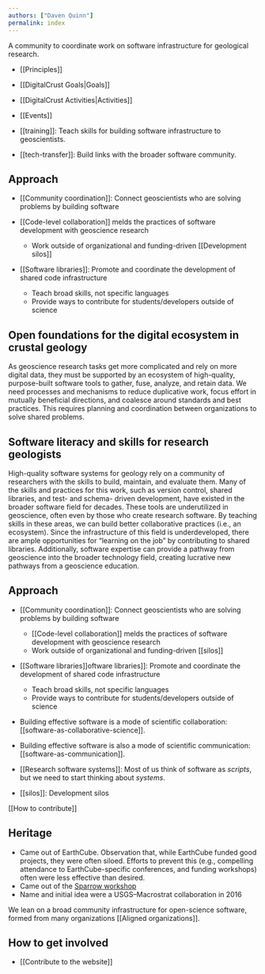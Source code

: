 ```yaml
---
authors: ["Daven Quinn"]
permalink: index
---
```


A community to coordinate work on software infrastructure for geological
research.

- [[Principles]]
- [[DigitalCrust Goals|Goals]]
- [[DigitalCrust Activities|Activities]]
- [[Events]]

- [[training]]: Teach skills for building software infrastructure to
  geoscientists.
- [[tech-transfer]]: Build links with the broader software community.

## Approach

- [[Community coordination]]: Connect geoscientists who are solving problems by
  building software
- [[Code-level collaboration]] melds the practices of software development
    with geoscience research
  - Work outside of organizational and funding-driven [[Development silos]]
- [[Software libraries]]: Promote and coordinate the
  development of shared code infrastructure

  - Teach broad skills, not specific languages
  - Provide ways to contribute for students/developers outside of science

## Open foundations for the digital ecosystem in crustal geology

As geoscience research tasks get more complicated and rely on more digital data,
they must be supported by an ecosystem of high-quality, purpose-built software
tools to gather, fuse, analyze, and retain data. We need processes and
mechanisms to reduce duplicative work, focus effort in mutually beneficial
directions, and coalesce around standards and best practices. This requires
planning and coordination between organizations to solve shared problems.

## Software literacy and skills for research geologists

High-quality software systems for geology rely on a community of researchers
with the skills to build, maintain, and evaluate them. Many of the skills and
practices for this work, such as version control, shared libraries, and test-
and schema- driven development, have existed in the broader software field for
decades. These tools are underutilized in geoscience, often even by those who
create research software. By teaching skills in these areas, we can build better
collaborative practices (i.e., an ecosystem). Since the infrastructure of this
field is underdeveloped, there are ample opportunities for “learning on the job”
by contributing to shared libraries. Additionally, software expertise can
provide a pathway from geoscience into the broader technology field, creating
lucrative new pathways from a geoscience education.

## Approach

- [[Community coordination]]: Connect geoscientists who are solving problems by
  building software
  - [[Code-level collaboration]] melds the practices of software development
    with geoscience research
  - Work outside of organizational and funding-driven [[silos]]
- [[Software libraries]]oftware libraries]]: Promote and coordinate the
  development of shared code infrastructure

  - Teach broad skills, not specific languages
  - Provide ways to contribute for students/developers outside of science

- Building effective software is a mode of scientific collaboration:
  [[software-as-collaborative-science]].
- Building effective software is also a mode of scientific communication:
  [[software-as-communication]].

- [[Research software systems]]: Most of us think of software as _scripts_, but
  we need to start thinking about _systems_.

- [[silos]]: Development silos

[[How to contribute]]

## Heritage

- Came out of EarthCube. Observation that, while EarthCube funded good projects,
  they were often siloed. Efforts to prevent this (e.g., compelling attendance
  to EarthCube-specific conferences, and funding workshops) often were less
  effective than desired.
- Came out of the
  [Sparrow workshop](https://sparrow-data.org/media/2022/oct-workshop/index.html)
- Name and initial idea were a USGS–Macrostrat collaboration in 2016

We lean on a broad community infrastructure for open-science software, formed
from many organizations [[Aligned organizations]].

## How to get involved

- [[Contribute to the website]]
